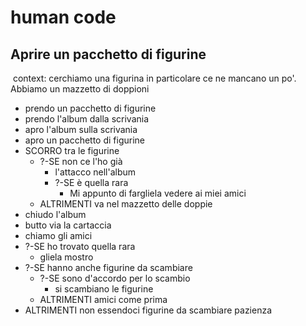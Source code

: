 # human code

## Aprire un pacchetto di figurine

<!-- Ce l’ho, mi manca!
Che emozione, ogni volta che apro un pacchetto nuovo... chissà se troverò quella figurina così rara!
Dopo averle sfilate dal pacchetto, me le passo tra le mani controllando nell’album: attacco subito quelle nuove, mentre le doppie le metto in un mazzetto a parte. Ormai ne sto accumulando diverse, spero di riuscire a combinare diversi scambi sabato con i miei amici!  -->

​
context: cerchiamo una figurina in particolare ce ne mancano un po'. Abbiamo un mazzetto di doppioni
​

- prendo un pacchetto di figurine
- prendo l'album dalla scrivania
- apro l'album sulla scrivania
- apro un pacchetto di figurine
  ​
- SCORRO tra le figurine
  - ?-SE non ce l'ho già
    - l'attacco nell'album
    - ?-SE è quella rara
      - Mi appunto di fargliela vedere ai miei amici
  - ALTRIMENTI va nel mazzetto delle doppie
- chiudo l'album
- butto via la cartaccia
- chiamo gli amici
- ?-SE ho trovato quella rara
  - gliela mostro
- ?-SE hanno anche figurine da scambiare
  - ?-SE sono d'accordo per lo scambio
    - si scambiano le figurine
  - ALTRIMENTI amici come prima
- ALTRIMENTI non essendoci figurine da scambiare pazienza
